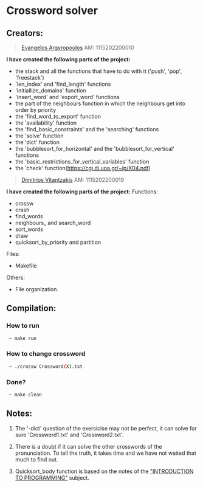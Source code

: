 # Crossword solver

## Creators:


> [Evangelos Argyropoulos]() AM: 1115202200010

**I have created the following parts of the project:**
* the stack and all the functions that have to do with it ('push', 'pop', 'freestack')
* 'len_index' and 'find_length' functions
* 'initiallize_domains' function
* 'insert_word' and 'export_word' functions
* the part of the neighbours function in which the neighbours get into order by priority
* the 'find_word_to_export' function
* the 'availability' function
* the 'find_basic_constraints' and the 'searching' functions
* the 'solve' function
* the 'dict' function
* the 'bubblesort_for_horizontal' and the 'bubblesort_for_vertical' functions
* the 'basic_restrictions_for_vertical_variables' function
* the 'check' function(https://cgi.di.uoa.gr/~ip/K04.pdf)


> [Dimitrios Vitantzakis](https://github.com/DimitrisVita) AM: 1115202200019

**I have created the following parts of the project:**
Functions:
* crossw
* crash
* find_words
* neighbours_ and search_word
* sort_words
* draw
* quicksort_by_priority and partition

Files:
* Makefile

Others:

* File organization.


## Compilation:

### How to run
```bash
 ~ make run
```
### How to change crossword 
```bash
 ~ ./crossw Crossword(X).txt
```
### Done? 
```bash
 ~ make clean
```
## Notes: 

1. The '-dict' question of the exersicise may not be perfect, it can solve for sure 'Crossword1.txt' and 'Crossword2.txt'.

2. There is a doubt if it can solve the other crosswords of the pronunciation. To tell the truth, it takes time and we have not waited that much to find out.

3. Quicksort_body function is based on the notes of the ["INTRODUCTION TO PROGRAMMING"](https://cgi.di.uoa.gr/~ip/K04.pdf) subject.